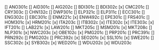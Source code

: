 [] ANO301c
[] AID301c
[] AIG202c
[] BDI301c
[] BDI302c
[x] CMC201c
[] CRY303c
[] CHN132c
[] DWP301c
[] ELP321c
[] ELP311c
[] ECC301c
[] ENG302c
[] EBC301c
[] ENM221c
[x] ENW492c
[] EPE301c
[] FRS401c
[] HOM301c
[x] HRM201c
[x] ITA203c
[] ITB302c
[x] ITE302c
[x] ITE303c
[x] IFT201c
[] LAB221c
[x] LAW201c
[] MKT205c
[] MSM201c
[x] MKT208c
[] NLP301c
[x] NWC203c
[x] OBE102c
[x] PMG201c
[] PRP201c
[] PRC391c
[] PRN292c
[] PMG202c
[] PRC392c
[x] SEO201c
[x] SSL101c
[x] SWE201c
[] SSC302c
[x] SYB302c
[x] WED201c
[] WDU202c
[x] WDU203c
